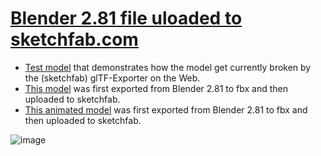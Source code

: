 # [Blender 2.81 file uloaded to sketchfab.com](https://skfb.ly/6MRp9)

* [Test model](https://skfb.ly/6MQZY) that demonstrates how the model get currently broken by the (sketchfab) glTF-Exporter on the Web.
* [This model](https://skfb.ly/6MRnZ) was first exported from Blender 2.81 to fbx and then uploaded to sketchfab.
* [This animated model](https://skfb.ly/6MR9T) was first exported from Blender 2.81 to fbx and then uploaded to sketchfab.

![image](https://user-images.githubusercontent.com/4047289/63712087-39cff100-c83d-11e9-9e5c-4662e12d8e2a.png)
